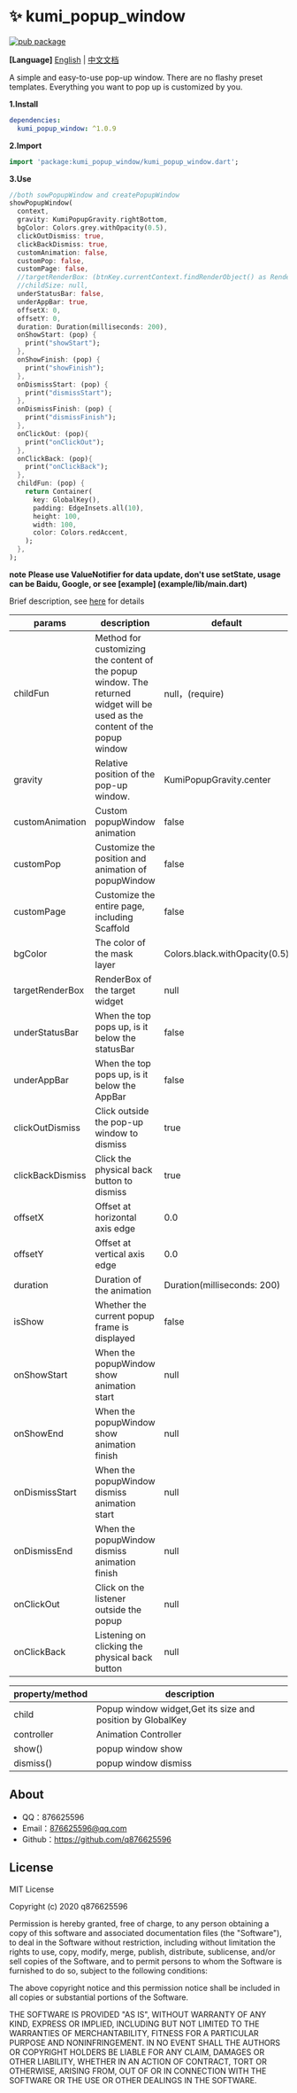 # ✨ kumi_popup_window

[![pub package](https://img.shields.io/pub/v/kumi_popup_window.svg)](https://pub.dev/packages/kumi_popup_window)

**[Language]** [English](README.md) | [中文文档](README_CN.md)

A simple and easy-to-use pop-up window. There are no flashy preset templates. Everything you want to pop up is customized by you.

**1.Install**

```yaml
dependencies:
  kumi_popup_window: ^1.0.9
```

**2.Import**

```dart
import 'package:kumi_popup_window/kumi_popup_window.dart';
```

**3.Use**
```dart
//both sowPopupWindow and createPopupWindow
showPopupWindow(
  context,
  gravity: KumiPopupGravity.rightBottom,
  bgColor: Colors.grey.withOpacity(0.5),
  clickOutDismiss: true,
  clickBackDismiss: true,
  customAnimation: false,
  customPop: false,
  customPage: false,
  //targetRenderBox: (btnKey.currentContext.findRenderObject() as RenderBox),
  //childSize: null,
  underStatusBar: false,
  underAppBar: true,
  offsetX: 0,
  offsetY: 0,
  duration: Duration(milliseconds: 200),
  onShowStart: (pop) {
    print("showStart");
  },
  onShowFinish: (pop) {
    print("showFinish");
  },
  onDismissStart: (pop) {
    print("dismissStart");
  },
  onDismissFinish: (pop) {
    print("dismissFinish");
  },
  onClickOut: (pop){
    print("onClickOut");
  },
  onClickBack: (pop){
    print("onClickBack");
  },
  childFun: (pop) {
    return Container(
      key: GlobalKey(),
      padding: EdgeInsets.all(10),
      height: 100,
      width: 100,
      color: Colors.redAccent,
    );
  },
);

```

**note**
**Please use ValueNotifier for data update, don't use setState, usage can be Baidu, Google, or see [example] (example/lib/main.dart)**

Brief description, see [here](lib/kumi_popup_window.dart) for details


params|description|default
--|--|--|
childFun|Method for customizing the content of the popup window. The returned widget will be used as the content of the popup window|null，(require)
gravity|Relative position of the pop-up window.|KumiPopupGravity.center
customAnimation|Custom popupWindow animation|false
customPop|Customize the position and animation of popupWindow|false
customPage|Customize the entire page, including Scaffold|false
bgColor|The color of the mask layer|Colors.black.withOpacity(0.5)
targetRenderBox|RenderBox of the target widget|null
underStatusBar|When the top pops up, is it below the statusBar|false
underAppBar|When the top pops up, is it below the AppBar|false
clickOutDismiss|Click outside the pop-up window to dismiss|true
clickBackDismiss|Click the physical back button to dismiss|true
offsetX|Offset at horizontal axis edge|0.0
offsetY|Offset at vertical axis edge|0.0
duration|Duration of the animation|Duration(milliseconds: 200)
isShow|Whether the current popup frame is displayed|false
onShowStart|When the popupWindow show animation start|null
onShowEnd|When the popupWindow show animation finish|null
onDismissStart|When the popupWindow dismiss animation start|null
onDismissEnd|When the popupWindow dismiss animation finish|null
onClickOut|Click on the listener outside the popup|null
onClickBack|Listening on clicking the physical back button|null

property/method|description
--|--|
child|Popup window widget,Get its size and position by GlobalKey
controller|Animation Controller
show()|popup window show
dismiss()|popup window dismiss

## About

* QQ：876625596
* Email：876625596@qq.com
* Github：https://github.com/q876625596

## License

MIT License

Copyright (c) 2020 q876625596

Permission is hereby granted, free of charge, to any person obtaining a copy
of this software and associated documentation files (the "Software"), to deal
in the Software without restriction, including without limitation the rights
to use, copy, modify, merge, publish, distribute, sublicense, and/or sell
copies of the Software, and to permit persons to whom the Software is
furnished to do so, subject to the following conditions:

The above copyright notice and this permission notice shall be included in all
copies or substantial portions of the Software.

THE SOFTWARE IS PROVIDED "AS IS", WITHOUT WARRANTY OF ANY KIND, EXPRESS OR
IMPLIED, INCLUDING BUT NOT LIMITED TO THE WARRANTIES OF MERCHANTABILITY,
FITNESS FOR A PARTICULAR PURPOSE AND NONINFRINGEMENT. IN NO EVENT SHALL THE
AUTHORS OR COPYRIGHT HOLDERS BE LIABLE FOR ANY CLAIM, DAMAGES OR OTHER
LIABILITY, WHETHER IN AN ACTION OF CONTRACT, TORT OR OTHERWISE, ARISING FROM,
OUT OF OR IN CONNECTION WITH THE SOFTWARE OR THE USE OR OTHER DEALINGS IN THE
SOFTWARE.
